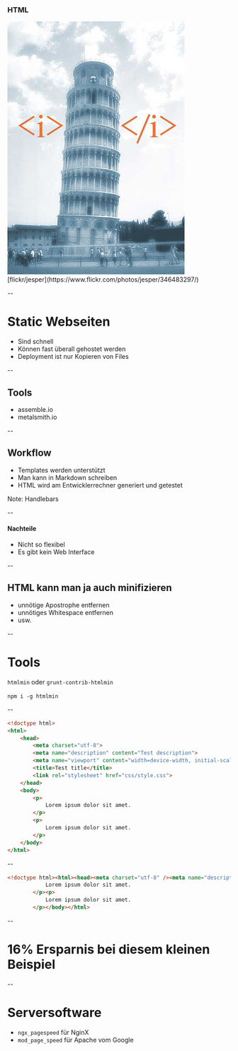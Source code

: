 ### HTML

<img src="assets/346483297_c4cb93ab4e_o.jpg">
<div class="attribution">[flickr/jesper](https://www.flickr.com/photos/jesper/346483297/)</div>

--

# Static Webseiten

- Sind schnell
- Können fast überall gehostet werden
- Deployment ist nur Kopieren von Files

--

## Tools

- assemble.io
- metalsmith.io

--

## Workflow

- Templates werden unterstützt
- Man kann in Markdown schreiben
- HTML wird am Entwicklerrechner generiert und getestet

Note:
Handlebars

--

#### Nachteile

- Nicht so flexibel
- Es gibt kein Web Interface

--

## HTML kann man ja auch minifizieren

- unnötige Apostrophe entfernen
- unnötiges Whitespace entfernen
- usw.

--

# Tools

`htmlmin` oder `grunt-contrib-htmlmin`

`npm i -g htmlmin`

--

```HTML
<!doctype html>
<html>
    <head>
        <meta charset="utf-8">
        <meta name="description" content="Test description">
        <meta name="viewport" content="width=device-width, initial-scale=1">
        <title>Test title</title>
        <link rel="stylesheet" href="css/style.css">
    </head>
    <body>
        <p>
            Lorem ipsum dolor sit amet.
        </p>
        <p>
            Lorem ipsum dolor sit amet.
        </p>
    </body>
</html>
```

--

```HTML
<!doctype html><html><head><meta charset="utf-8" /><meta name="description" content="Test description" /><meta name="viewport" content="width=device-width, initial-scale=1" /><title>Test title</title><link rel="stylesheet" href="css/style.css" /></head><body><p>
            Lorem ipsum dolor sit amet.
        </p><p>
            Lorem ipsum dolor sit amet.
        </p></body></html>
```

--

# 16% Ersparnis bei diesem kleinen Beispiel

--

# Serversoftware

- `ngx_pagespeed` für NginX
- `mod_page_speed` für Apache vom Google